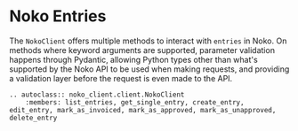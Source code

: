 # Noko Entries

The `NokoClient` offers multiple methods to interact with `entries` in Noko. On methods where keyword arguments are
supported, parameter validation happens through Pydantic, allowing Python types other than what's supported by the Noko
API to be used when making requests, and providing a validation layer before the request is even made to the API.

```{eval-rst}
.. autoclass:: noko_client.client.NokoClient
    :members: list_entries, get_single_entry, create_entry, edit_entry, mark_as_invoiced, mark_as_approved, mark_as_unapproved, delete_entry
```
